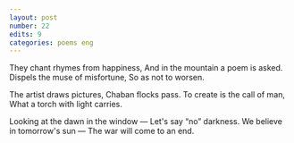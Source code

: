 ```yaml
---
layout: post
number: 22
edits: 9
categories: poems eng
---
```


They chant rhymes from happiness,
And in the mountain a poem is asked.
Dispels the muse of misfortune,
So as not to worsen.

The artist draws pictures, 
Chaban flocks pass.
To create is the call of man, 
What a torch with light carries. 

Looking at the dawn in the window —
Let's say “no” darkness.
We believe in tomorrow's sun —
The war will come to an end.
